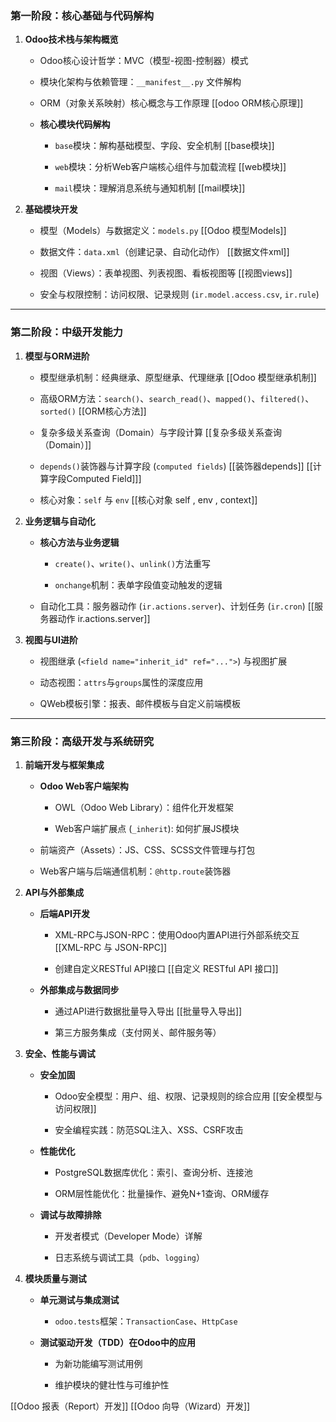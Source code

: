 
### **第一阶段：核心基础与代码解构**

1. **Odoo技术栈与架构概览**
    
    - Odoo核心设计哲学：MVC（模型-视图-控制器）模式
        
    - 模块化架构与依赖管理：`__manifest__.py` 文件解构
        
    - ORM（对象关系映射）核心概念与工作原理  [[odoo ORM核心原理]]
        
    - **核心模块代码解构**
        
        - `base`模块：解构基础模型、字段、安全机制  [[base模块]]
            
        - `web`模块：分析Web客户端核心组件与加载流程  [[web模块]]
            
        - `mail`模块：理解消息系统与通知机制 [[mail模块]]
            
2. **基础模块开发**
    
    - 模型（Models）与数据定义：`models.py`   [[Odoo 模型Models]]
        
    - 数据文件：`data.xml`（创建记录、自动化动作）  [[数据文件xml]]
        
    - 视图（Views）：表单视图、列表视图、看板视图等  [[视图views]]
        
    - 安全与权限控制：访问权限、记录规则 (`ir.model.access.csv`, `ir.rule`)
        

---

### **第二阶段：中级开发能力**

1. **模型与ORM进阶**
    
    - 模型继承机制：经典继承、原型继承、代理继承   [[Odoo 模型继承机制]]  
        
    - 高级ORM方法：`search()`、`search_read()`、`mapped()`、`filtered()`、`sorted()`  [[ORM核心方法]]
        
    - 复杂多级关系查询（Domain）与字段计算   [[复杂多级关系查询（Domain）]]
        
    - `depends()`装饰器与计算字段 (`computed fields`)   [[装饰器depends]]   [[计算字段Computed Field]]]  
        
    - 核心对象：`self` 与 `env`    [[核心对象 self , env , context]]


2. **业务逻辑与自动化**
    
    - **核心方法与业务逻辑**
        
        - `create()`、`write()`、`unlink()`方法重写
            
        - `onchange`机制：表单字段值变动触发的逻辑
            
    - 自动化工具：服务器动作 (`ir.actions.server`)、计划任务 (`ir.cron`)  [[服务器动作 ir.actions.server]]
        
3. **视图与UI进阶**
    
    - 视图继承 (`<field name="inherit_id" ref="...">`) 与视图扩展
        
    - 动态视图：`attrs`与`groups`属性的深度应用
        
    - QWeb模板引擎：报表、邮件模板与自定义前端模板
        

---

### **第三阶段：高级开发与系统研究**

1. **前端开发与框架集成**
    
    - **Odoo Web客户端架构**
        
        - OWL（Odoo Web Library）：组件化开发框架
            
        - Web客户端扩展点 (`_inherit`): 如何扩展JS模块
            
    - 前端资产（Assets）：JS、CSS、SCSS文件管理与打包
        
    - Web客户端与后端通信机制：`@http.route`装饰器
        
2. **API与外部集成**
    
    - **后端API开发**
        
        - XML-RPC与JSON-RPC：使用Odoo内置API进行外部系统交互  [[XML-RPC 与 JSON-RPC]]
            
        - 创建自定义RESTful API接口  [[自定义 RESTful API 接口]]
            
    - **外部集成与数据同步**
        
        - 通过API进行数据批量导入导出  [[批量导入导出]]
            
        - 第三方服务集成（支付网关、邮件服务等）
            
3. **安全、性能与调试**
    
    - **安全加固**
        
        - Odoo安全模型：用户、组、权限、记录规则的综合应用 [[安全模型与访问权限]]
            
        - 安全编程实践：防范SQL注入、XSS、CSRF攻击
            
    - **性能优化**
        
        - PostgreSQL数据库优化：索引、查询分析、连接池
            
        - ORM层性能优化：批量操作、避免N+1查询、ORM缓存
            
    - **调试与故障排除**
        
        - 开发者模式（Developer Mode）详解
            
        - 日志系统与调试工具（`pdb`、`logging`）
            
4. **模块质量与测试**
    
    - **单元测试与集成测试**
        
        - `odoo.tests`框架：`TransactionCase`、`HttpCase`
            
    - **测试驱动开发（TDD）在Odoo中的应用**
        
        - 为新功能编写测试用例
            
        - 维护模块的健壮性与可维护性


[[Odoo 报表（Report）开发]]
[[Odoo 向导（Wizard）开发]]
